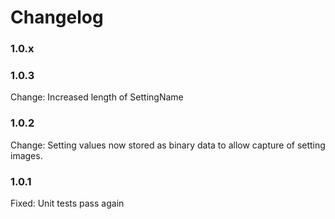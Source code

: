 # Changelog

### 1.0.x

### 1.0.3

Change:	    Increased length of SettingName

### 1.0.2

Change:	    Setting values now stored as binary data to allow capture of setting images.

### 1.0.1

Fixed:      Unit tests pass again 
